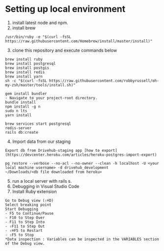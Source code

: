 
# Setting up local environment


1. install latest node and npm.
2. install brew
```
/usr/bin/ruby -e "$(curl -fsSL https://raw.githubusercontent.com/Homebrew/install/master/install)"
```
3. clone this repository and execute commands below
```
brew install ruby
brew install postgresql
brew install postgis
brew install redis
brew install yarn
sh -c "$(curl -fsSL https://raw.githubusercontent.com/robbyrussell/oh-my-zsh/master/tools/install.sh)"

gem install bundler
- Navigate to your project-root directory.
bundle install
npm install -g n
sudo n lts
yarn install

brew services start postgresql
redis-server
rails db:create
```
4. Import data from our staging
```
Export db from Drivehub-staging app [how to export](https://devcenter.heroku.com/articles/heroku-postgres-import-export)
```
```
pg_restore --verbose --no-acl --no-owner --clean -h localhost -U <your local machine username> -d drivehub_development 
~/Downloads/<db file downloaded from heroku>
```
5. run a local server with rails s.
6. Debugging in Visual Studio Code
7. Install Ruby extension

```
Go to Debug view (⇧⌘D)
Select breaking point
Start Debugging 
- F5 to Continue/Pause
- F10 to Step Over
- F11 to Step Into
- ⇧F11 to Step Out
- ⇧⌘F5 to Restart
- ⇧F5 to Stop
*Data inspection : Variables can be inspected in the VARIABLES section of the Debug view.
```
